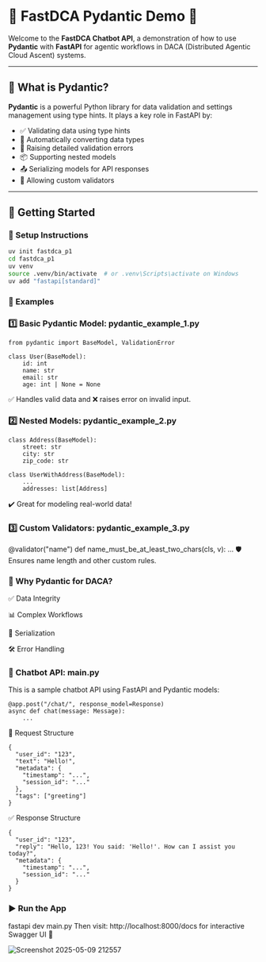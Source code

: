 # 🤖 FastDCA Pydantic Demo 🚀

Welcome to the **FastDCA Chatbot API**, a demonstration of how to use **Pydantic** with **FastAPI** for agentic workflows in DACA (Distributed Agentic Cloud Ascent) systems.

---

## 📌 What is Pydantic?

**Pydantic** is a powerful Python library for data validation and settings management using type hints. It plays a key role in FastAPI by:
- ✅ Validating data using type hints
- 🔄 Automatically converting data types
- 🚫 Raising detailed validation errors
- 📦 Supporting nested models
- 📤 Serializing models for API responses
- 🧠 Allowing custom validators

---

## 🧪 Getting Started

### 🔧 Setup Instructions

```bash
uv init fastdca_p1
cd fastdca_p1
uv venv
source .venv/bin/activate  # or .venv\Scripts\activate on Windows
uv add "fastapi[standard]"
```

### 🧵 Examples
### 1️⃣ Basic Pydantic Model: pydantic_example_1.py
```
from pydantic import BaseModel, ValidationError

class User(BaseModel):
    id: int
    name: str
    email: str
    age: int | None = None
```
✅ Handles valid data and ❌ raises error on invalid input.

### 2️⃣ Nested Models: pydantic_example_2.py

```
class Address(BaseModel):
    street: str
    city: str
    zip_code: str

class UserWithAddress(BaseModel):
    ...
    addresses: list[Address]
```
✔️ Great for modeling real-world data!


### 3️⃣ Custom Validators: pydantic_example_3.py
@validator("name")
def name_must_be_at_least_two_chars(cls, v):
    ...
🛡️ Ensures name length and other custom rules.


### 🧠 Why Pydantic for DACA?
✅ Data Integrity

📊 Complex Workflows

🔁 Serialization

🛠️ Error Handling

### 💬 Chatbot API: main.py
This is a sample chatbot API using FastAPI and Pydantic models:
```
@app.post("/chat/", response_model=Response)
async def chat(message: Message):
    ...
```
🔁 Request Structure
```
{
  "user_id": "123",
  "text": "Hello!",
  "metadata": {
    "timestamp": "...",
    "session_id": "..."
  },
  "tags": ["greeting"]
}
```
✅ Response Structure
```
{
  "user_id": "123",
  "reply": "Hello, 123! You said: 'Hello!'. How can I assist you today?",
  "metadata": {
    "timestamp": "...",
    "session_id": "..."
  }
}
```
### ▶️ Run the App

fastapi dev main.py
Then visit: http://localhost:8000/docs for interactive Swagger UI 🧪

![Screenshot 2025-05-09 212557](https://github.com/user-attachments/assets/a032dbce-7024-4d27-8121-88eb8dea1d66)














